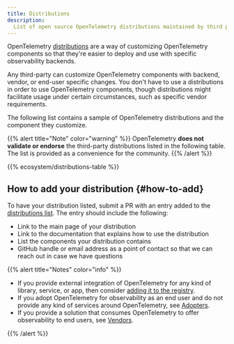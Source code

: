 ```yaml
---
title: Distributions
description:
  List of open source OpenTelemetry distributions maintained by third parties.
---
```


OpenTelemetry [distributions](/docs/concepts/distributions/) are a way of
customizing OpenTelemetry components so that they're easier to deploy and use
with specific observability backends.

Any third-party can customize OpenTelemetry components with backend, vendor, or
end-user specific changes. You don't have to use a distributions in order to use
OpenTelemetry components, though distributions might facilitate usage under
certain circumstances, such as specific vendor requirements.

The following list contains a sample of OpenTelemetry distributions and the
component they customize.

{{% alert title="Note" color="warning" %}} OpenTelemetry **does not validate or
endorse** the third-party distributions listed in the following table. The list
is provided as a convenience for the community. {{% /alert %}}

{{% ecosystem/distributions-table %}}

## How to add your distribution {#how-to-add}

To have your distribution listed, submit a PR with an entry added to the
[distributions list](https://github.com/open-telemetry/opentelemetry.io/tree/main/data/ecosystem/distributions.yaml).
The entry should include the following:

- Link to the main page of your distribution
- Link to the documentation that explains how to use the distribution
- List the components your distribution contains
- GitHub handle or email address as a point of contact so that we can reach out
  in case we have questions

{{% alert title="Notes" color="info" %}}

- If you provide external integration of OpenTelemetry for any kind of library,
  service, or app, then consider
  [adding it to the registry](/ecosystem/registry/adding).
- If you adopt OpenTelemetry for observability as an end user and do not provide
  any kind of services around OpenTelemetry, see
  [Adopters](/ecosystem/adopters).
- If you provide a solution that consumes OpenTelemetry to offer observability
  to end users, see [Vendors](/ecosystem/vendors).

{{% /alert %}}
